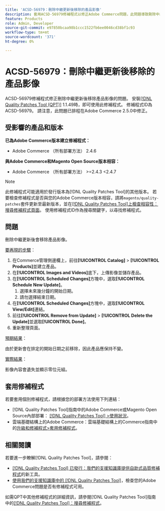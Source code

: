 ```yaml
---
title: 'ACSD-56979：刪除中繼更新後移除的產品影像'
description: 套用ACSD-56979修補程式以修正Adobe Commerce問題，此問題導致刪除中繼更新後會移除產品影像
feature: Products
role: Admin, Developer
source-git-commit: e97850bcaa98b1ccc1522fb6ee0046cd38bf1c93
workflow-type: tm+mt
source-wordcount: '371'
ht-degree: 0%

---
```



# ACSD-56979：刪除中繼更新後移除的產品影像

ACSD-56979修補程式修正刪除中繼更新後移除產品影像的問題。 安裝[[!DNL Quality Patches Tool (QPT)]](/help/announcements/adobe-commerce-announcements/magento-quality-patches-released-new-tool-to-self-serve-quality-patches.md) 1.1.49時，即可使用此修補程式。 修補程式ID為ACSD-56979。 請注意，此問題已排程在Adobe Commerce 2.5.0中修正。

## 受影響的產品和版本

**已為Adobe Commerce版本建立修補程式：**

* Adobe Commerce （所有部署方法） 2.4.6

**與Adobe Commerce和Magento Open Source版本相容：**

* Adobe Commerce （所有部署方法） >=2.4.3 &lt;2.4.7

>[!NOTE]
>
>此修補程式可能適用於發行版本為[!DNL Quality Patches Tool]的其他版本。 若要檢查修補程式是否與您的Adobe Commerce版本相容，請將`magento/quality-patches`套件更新至最新版本，並在[[!DNL Quality Patches Tool]上檢查相容性：搜尋修補程式頁面](https://experienceleague.adobe.com/tools/commerce-quality-patches/index.html)。 使用修補程式ID作為搜尋關鍵字，以尋找修補程式。

## 問題

刪除中繼更新後會移除產品影像。

<u>要再現的步驟</u>：

1. 在Commerce管理側邊欄上，前往&#x200B;**[!UICONTROL Catalog]** > **[!UICONTROL Products]**&#x200B;並建立產品。
1. 在&#x200B;**[!UICONTROL Images and Videos]**&#x200B;底下，上傳影像並儲存產品。
1. 在&#x200B;**[!UICONTROL Scheduled Changes]**&#x200B;方塊中，選取&#x200B;**[!UICONTROL Schedule New Update]**。
   1. 選擇未來幾分鐘的開始日期。
   1. 請勿選擇結束日期。
1. 在&#x200B;**[!UICONTROL Scheduled Changes]**&#x200B;方塊中，選取&#x200B;**[!UICONTROL View/Edit]**&#x200B;連結。
1. 前往&#x200B;**[!UICONTROL Remove from Update]** > **[!UICONTROL Delete the Update]**&#x200B;並選取&#x200B;**[!UICONTROL Done]**。
1. 重新整理頁面。

<u>預期結果</u>：

由於更新會在排定的開始日期之前移除，因此產品應保持不變。

<u>實際結果</u>：

影像內容會遺失並顯示零位元組。

## 套用修補程式

若要套用個別修補程式，請根據您的部署方法使用下列連結：

* [!DNL Quality Patches Tool]指南中的Adobe Commerce或Magento Open Source內部部署： [[!DNL Quality Patches Tool] >使用狀況](https://experienceleague.adobe.com/docs/commerce-operations/tools/quality-patches-tool/usage.html)。
* 雲端基礎結構上的Adobe Commerce：雲端基礎結構上的Commerce指南中的[升級和修補程式>套用修補程式](https://experienceleague.adobe.com/docs/commerce-cloud-service/user-guide/develop/upgrade/apply-patches.html)。

## 相關閱讀

若要進一步瞭解[!DNL Quality Patches Tool]，請參閱：

* [[!DNL Quality Patches Tool] 已發行：我們的支援知識庫提供自助式品質修補程式](/help/announcements/adobe-commerce-announcements/magento-quality-patches-released-new-tool-to-self-serve-quality-patches.md)的新工具。
* [使用我們的支援知識庫中的 [!DNL Quality Patches Tool]](/help/support-tools/patches-available-in-qpt-tool/check-patch-for-magento-issue-with-magento-quality-patches.md)，檢查您的Adobe Commerce問題是否有修補程式可用。

如需QPT中其他修補程式的詳細資訊，請參閱[!DNL Quality Patches Tool]指南中的[[!DNL Quality Patches Tool]：搜尋修補程式](https://experienceleague.adobe.com/tools/commerce-quality-patches/index.html)。
